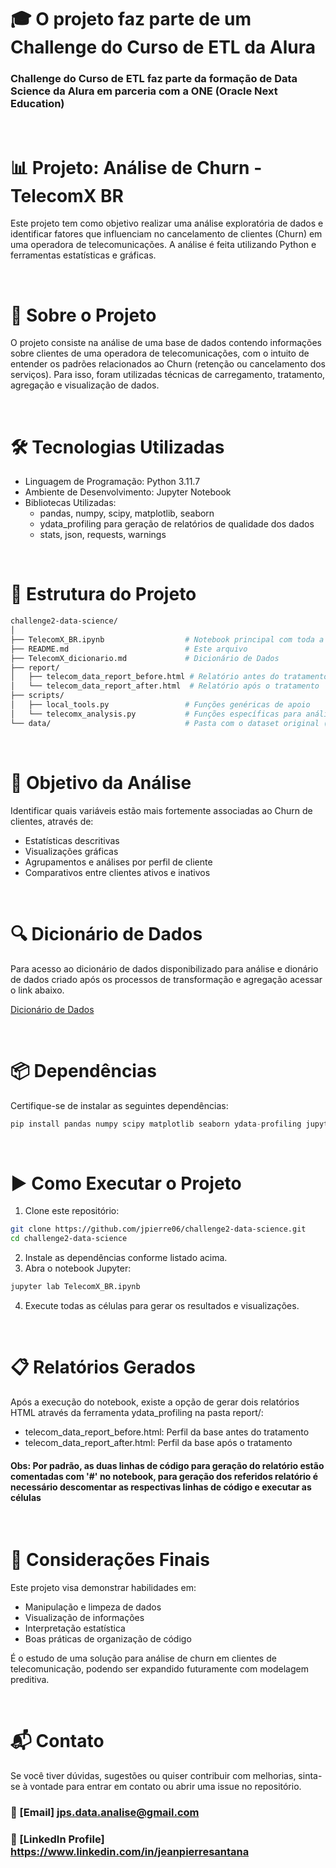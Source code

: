 # 🎓 O projeto faz parte de um Challenge do Curso de ETL da Alura

###  Challenge do Curso de ETL faz parte da formação de Data Science da Alura em parceria com a ONE (Oracle Next Education)

<br>

# 📊 Projeto: Análise de Churn - TelecomX BR

Este projeto tem como objetivo realizar uma análise exploratória de dados e identificar fatores que influenciam no cancelamento de clientes (Churn) em uma operadora de telecomunicações. A análise é feita utilizando Python e ferramentas estatísticas e gráficas.

<br>

# 🧩 Sobre o Projeto

O projeto consiste na análise de uma base de dados contendo informações sobre clientes de uma operadora de telecomunicações, com o intuito de entender os padrões relacionados ao Churn (retenção ou cancelamento dos serviços). Para isso, foram utilizadas técnicas de carregamento, tratamento, agregação e visualização de dados.

<br>

# 🛠️ Tecnologias Utilizadas

* Linguagem de Programação: Python 3.11.7
* Ambiente de Desenvolvimento: Jupyter Notebook
* Bibliotecas Utilizadas:
	* pandas, numpy, scipy, matplotlib, seaborn
	* ydata_profiling para geração de relatórios de qualidade dos dados
	* stats, json, requests, warnings

<br>

# 📁 Estrutura do Projeto

```bash
challenge2-data-science/
│
├── TelecomX_BR.ipynb                  # Notebook principal com toda a análise
├── README.md                          # Este arquivo
├── TelecomX_dicionario.md             # Dicionário de Dados
├── report/
│   ├── telecom_data_report_before.html # Relatório antes do tratamento
│   └── telecom_data_report_after.html  # Relatório após o tratamento
├── scripts/
│   ├── local_tools.py                 # Funções genéricas de apoio
│   └── telecomx_analysis.py           # Funções específicas para análise
└── data/                              # Pasta com o dataset original (não incluída)
```

</br>


# 🧪 Objetivo da Análise

Identificar quais variáveis estão mais fortemente associadas ao Churn de clientes, através de:

* Estatísticas descritivas
* Visualizações gráficas
* Agrupamentos e análises por perfil de cliente
* Comparativos entre clientes ativos e inativos

</br>

# 🔍 Dicionário de Dados

Para acesso ao dicionário de dados disponibilizado para análise e dionário de dados criado após os processos de transformação e agregação acessar o link abaixo. 

[Dicionário de Dados](TelecomX_dicionario.md)


</br>

# 📦 Dependências

Certifique-se de instalar as seguintes dependências:

```python
pip install pandas numpy scipy matplotlib seaborn ydata-profiling jupyter ipykernel
```

</br>

# ▶️ Como Executar o Projeto

1. Clone este repositório:

```bash
git clone https://github.com/jpierre06/challenge2-data-science.git
cd challenge2-data-science
```

2. Instale as dependências conforme listado acima.
3. Abra o notebook Jupyter:

```bash
jupyter lab TelecomX_BR.ipynb
```
4. Execute todas as células para gerar os resultados e visualizações.


</br>

# 📋 Relatórios Gerados

Após a execução do notebook, existe a opção de gerar dois relatórios HTML através da ferramenta ydata_profiling na pasta report/:

* telecom_data_report_before.html: Perfil da base antes do tratamento
* telecom_data_report_after.html: Perfil da base após o tratamento

#### Obs: Por padrão, as duas linhas de código para geração do relatório estão comentadas com '#' no notebook, para geração dos referidos relatório é necessário descomentar as respectivas linhas de código e executar as células

</br>

# 📌 Considerações Finais

Este projeto visa demonstrar habilidades em:

* Manipulação e limpeza de dados
* Visualização de informações
* Interpretação estatística
* Boas práticas de organização de código

É o estudo de uma solução para análise de churn em clientes de telecomunicação, podendo ser expandido futuramente com modelagem preditiva.

</br>

# 📬 Contato

Se você tiver dúvidas, sugestões ou quiser contribuir com melhorias, sinta-se à vontade para entrar em contato ou abrir uma issue no repositório.

### 📧 [Email] jps.data.analise@gmail.com

### 💼 [LinkedIn Profile] https://www.linkedin.com/in/jeanpierresantana